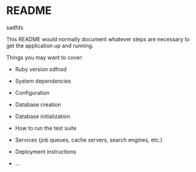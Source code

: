 # README

sadfds

This README would normally document whatever steps are necessary to get the
application up and running.

Things you may want to cover:

* Ruby version sdfnsd

* System dependencies

* Configuration

* Database creation

* Database initialization

* How to run the test suite

* Services (job queues, cache servers, search engines, etc.)

* Deployment instructions

* ...
